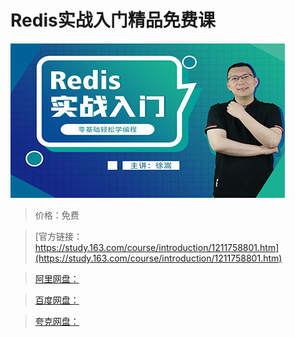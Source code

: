 # Redis实战入门精品免费课

![img](../../../assets/study163/free/6ef0df69a54943b9be0ee0fe43109450.jpg)

> 价格：免费

> [官方链接：https://study.163.com/course/introduction/1211758801.htm](https://study.163.com/course/introduction/1211758801.htm)

> [阿里网盘：]()

> [百度网盘：]()

> [夸克网盘：]()
